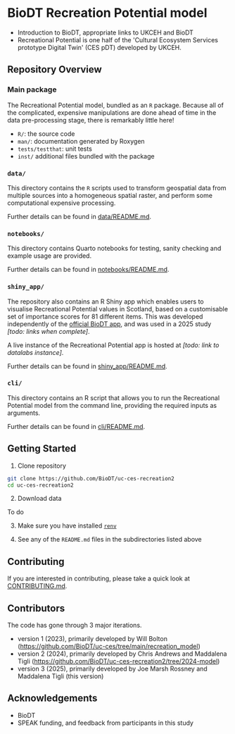 # BioDT Recreation Potential model

- Introduction to BioDT, appropriate links to UKCEH and BioDT
- Recreational Potential is one half of the 'Cultural Ecosystem Services prototype Digital Twin' (CES pDT) developed by UKCEH.

## Repository Overview

### Main package

The Recreational Potential model, bundled as an `R` package. Because all of the complicated, expensive manipulations are done ahead of time in the data pre-processing stage, there is remarkably little here!

- `R/`: the source code
- `man/`: documentation generated by Roxygen
- `tests/testthat`: unit tests
- `inst/` additional files bundled with the package


### `data/`

This directory contains the `R` scripts used to transform geospatial data from multiple sources into a homogeneous spatial raster, and perform some computational expensive processing.

Further details can be found in [data/README.md](data/README.md).


### `notebooks/`

This directory contains Quarto notebooks for testing, sanity checking and example usage are provided.

Further details can be found in [notebooks/README.md](notebooks/README.md).

### `shiny_app/`

The repository also contains an R Shiny app which enables users to visualise Recreational Potential values in Scotland, based on a customisable set of importance scores for 81 different items.
This was developed independently of the [official BioDT app](https://app.biodt.eu/app/biodtshiny), and was used in a 2025 study _\[todo: links when complete\]_.

A live instance of the Recreational Potential app is hosted at _\[todo: link to datalabs instance\]_.

Further details can be found in [shiny_app/README.md](shiny_app/README.md).

### `cli/`

This directory contains an R script that allows you to run the Recreational Potential model from the command line, providing the required inputs as arguments.

Further details can be found in [cli/README.md](cli/README.md).


## Getting Started

1. Clone repository

```sh
git clone https://github.com/BioDT/uc-ces-recreation2
cd uc-ces-recreation2
```

2. Download data

To do

3. Make sure you have installed [`renv`](https://rstudio.github.io/renv/)

4. See any of the `README.md` files in the subdirectories listed above

## Contributing

If you are interested in contributing, please take a quick look at [CONTRIBUTING.md](CONTRIBUTING.md).

## Contributors

The code has gone through 3 major iterations.

- version 1 (2023), primarily developed by Will Bolton (https://github.com/BioDT/uc-ces/tree/main/recreation_model)
- version 2 (2024), primarily developed by Chris Andrews and Maddalena Tigli (https://github.com/BioDT/uc-ces-recreation2/tree/2024-model)
- version 3 (2025), primarily developed by Joe Marsh Rossney and Maddalena Tigli (this version)


## Acknowledgements

- BioDT
- SPEAK funding, and feedback from participants in this study
